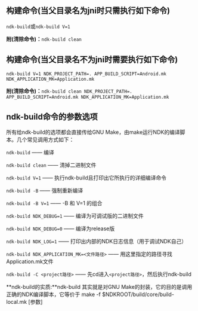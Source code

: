 ## 构建命令(当父目录名为jni时只需执行如下命令)

`ndk-build`或`ndk-build V=1`

**附(清除命令)：**`ndk-build clean`

## 构建命令(当父目录名不为jni时需要执行如下命令)

`ndk-build V=1 NDK_PROJECT_PATH=. APP_BUILD_SCRIPT=Android.mk NDK_APPLICATION_MK=Application.mk`

**附(清除命令)：**`ndk-build clean NDK_PROJECT_PATH=. APP_BUILD_SCRIPT=Android.mk NDK_APPLICATION_MK=Application.mk`


## ndk-build命令的参数选项

所有给ndk-build的选项都会直接传给GNU Make，由make运行NDK的编译脚本。几个常见调用方式如下：  

`ndk-build` —— 编译  

`ndk-build clean` —— 清掉二进制文件  

`ndk-build V=1` —— 执行ndk-build且打印出它所执行的详细编译命令  

`ndk-build -B` —— 强制重新编译  

`ndk-build -B V=1` —— -B 和 V=1 的组合  

`ndk-build NDK_DEBUG=1` —— 编译为可调试版的二进制文件  

`ndk-build NDK_DEBUG=0` —— 编译为release版  

`ndk-build NDK_LOG=1` —— 打印出内部的NDK日志信息（用于调试NDK自己）  

`ndk-build NDK_APPLICATION_MK=<文件路径>` —— 用这里指定的路径寻找Application.mk文件  

`ndk-build -C <project路径>` ——  先cd进入`<project路径>`，然后执行ndk-build  

**ndk-build的实质:**ndk-build 其实就是对GNU Make的封装，它的目的是调用正确的NDK编译脚本，它等价于 make -f $NDKROOT/build/core/build-local.mk [参数]